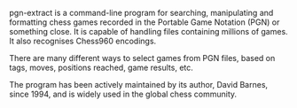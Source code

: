 pgn-extract is a command-line program for searching, manipulating and formatting chess games recorded in the
Portable Game Notation (PGN) or something close. It is capable of handling files containing millions of games.  It
also recognises Chess960 encodings.

There are many different ways to select games from PGN files, based on tags, moves, positions reached, game
results, etc.

The program has been actively maintained by its author, David Barnes, since 1994, and is widely used in the global
chess community.
